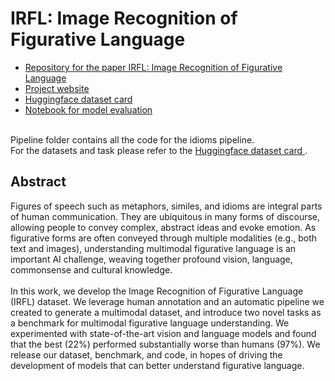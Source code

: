 # IRFL: Image Recognition of Figurative Language 

* <a href = "https://arxiv.org/abs/2303.15445"> Repository for the paper IRFL: Image Recognition of Figurative Language </a> 
* <a href = "https://irfl-dataset.github.io/"> Project website </a>   
* <a href = "https://huggingface.co/datasets/lampent/IRFL"> Huggingface dataset card </a>  
* <a href="https://colab.research.google.com/drive/1RfcUhBTHvREx5X7TMY5UAgMYX8NMKy7u?usp=sharing"> Notebook for model evaluation </a>

<br>
Pipeline folder contains all the code for the idioms pipeline. 
<br>
For the datasets and task please refer to the <a href="https://huggingface.co/datasets/lampent/IRFL"> Huggingface dataset card </a>.

## Abstract
Figures of speech such as metaphors, similes, and idioms are integral parts of human communication. They are ubiquitous in many forms of discourse, allowing people to convey complex, abstract ideas and evoke emotion. As figurative forms are often conveyed through multiple modalities (e.g., both text and images), understanding multimodal figurative language is an important AI challenge, weaving together profound vision, language, commonsense and cultural knowledge.
<br><br>
In this work, we develop the Image Recognition of Figurative Language (IRFL) dataset. We leverage human annotation and an automatic pipeline we created to generate a multimodal dataset, and introduce two novel tasks as a benchmark for multimodal figurative language understanding. We experimented with state-of-the-art vision and language models and found that the best (22%) performed substantially worse than humans (97%). We release our dataset, benchmark, and code, in hopes of driving the development of models that can better understand figurative language.
